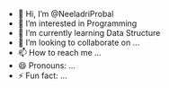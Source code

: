 - 👋 Hi, I’m @NeeladriProbal
- 👀 I’m interested in Programming 
- 🌱 I’m currently learning Data Structure 
- 💞️ I’m looking to collaborate on ...
- 📫 How to reach me ...
- 😄 Pronouns: ...
- ⚡ Fun fact: ...

<!---
NeladriProbal/NeladriProbal is a ✨ special ✨ repository because its `README.md` (this file) appears on your GitHub profile.
You can click the Preview link to take a look at your changes.
--->
